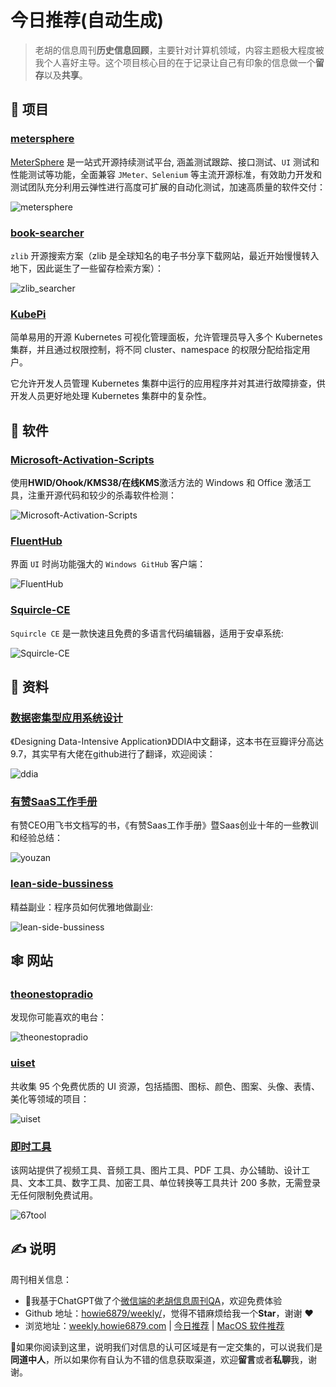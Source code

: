 # 今日推荐(自动生成)

> 老胡的信息周刊**历史信息回顾**，主要针对计算机领域，内容主题极大程度被我个人喜好主导。这个项目核心目的在于记录让自己有印象的信息做一个**留存**以及**共享**。


## 🎯 项目 

### [metersphere](https://github.com/metersphere/metersphere)

[MeterSphere](https://metersphere.io/) 是一站式开源持续测试平台, 涵盖测试跟踪、接口测试、`UI` 测试和性能测试等功能，全面兼容 `JMeter、Selenium` 等主流开源标准，有效助力开发和测试团队充分利用云弹性进行高度可扩展的自动化测试，加速高质量的软件交付：

![metersphere](https://images-1252557999.file.myqcloud.com/uPic/metersphere.jpeg) 

### [book-searcher](https://github.com/book-searcher-org/book-searcher)

`zlib` 开源搜索方案（zlib 是全球知名的电子书分享下载网站，最近开始慢慢转入地下，因此诞生了一些留存检索方案）：

![zlib_searcher](https://images-1252557999.file.myqcloud.com/uPic/zlib_searcher.jpg) 

### [KubePi](https://github.com/KubeOperator/KubePi)

简单易用的开源 Kubernetes 可视化管理面板，允许管理员导入多个 Kubernetes 集群，并且通过权限控制，将不同 cluster、namespace 的权限分配给指定用户。

它允许开发人员管理 Kubernetes 集群中运行的应用程序并对其进行故障排查，供开发人员更好地处理 Kubernetes 集群中的复杂性。 

## 🤖 软件 

### [Microsoft-Activation-Scripts](https://github.com/massgravel/Microsoft-Activation-Scripts)

使用**HWID/Ohook/KMS38/在线KMS**激活方法的 Windows 和 Office 激活工具，注重开源代码和较少的杀毒软件检测：

![Microsoft-Activation-Scripts](https://images-1252557999.file.myqcloud.com/uPic/Microsoft-Activation-Scripts.jpg) 

### [FluentHub](https://github.com/FluentHub/FluentHub)

界面  `UI` 时尚功能强大的 `Windows GitHub` 客户端：

![FluentHub](https://images-1252557999.file.myqcloud.com/uPic/FluentHub.png) 

### [Squircle-CE](https://github.com/massivemadness/Squircle-CE)

`Squircle CE` 是一款快速且免费的多语言代码编辑器，适用于安卓系统:

![Squircle-CE](https://images-1252557999.file.myqcloud.com/uPic/Squircle-CE.jpg) 

## 👀 资料 

### [数据密集型应用系统设计](https://github.com/Vonng/ddia)

《Designing Data-Intensive Application》DDIA中文翻译，这本书在豆瓣评分高达9.7，其实早有大佬在github进行了翻译，欢迎阅读：

![ddia](https://images-1252557999.file.myqcloud.com/uPic/H2Z04g.png) 

### [有赞SaaS工作手册](https://qima.feishu.cn/docs/doccnX2YXEjp4P9pvFtBgiWBOpd#R7aWb2)

有赞CEO用飞书文档写的书，《有赞Saas工作手册》暨Saas创业十年的一些教训和经验总结：

![youzan](https://images-1252557999.file.myqcloud.com/uPic/youzan.jpg) 

### [lean-side-bussiness](https://github.com/easychen/lean-side-bussiness)

精益副业：程序员如何优雅地做副业:

![lean-side-bussiness](https://images-1252557999.file.myqcloud.com/uPic/lean-side-bussiness.jpg) 

## 🕸 网站 

### [theonestopradio](https://theonestopradio.com/)

发现你可能喜欢的电台：

![theonestopradio](https://images-1252557999.file.myqcloud.com/uPic/theonestopradio.jpg) 

### [uiset](https://uiset.com/)

共收集 95 个免费优质的 UI 资源，包括插图、图标、颜色、图案、头像、表情、美化等领域的项目：

![uiset](https://images-1252557999.file.myqcloud.com/uPic/uiset.jpg) 

### [即时工具](https://www.67tool.com/)

该网站提供了视频工具、音频工具、图片工具、PDF 工具、办公辅助、设计工具、文本工具、数字工具、加密工具、单位转换等工具共计 200 多款，无需登录无任何限制免费试用。

![67tool](https://images-1252557999.file.myqcloud.com/uPic/mhrsW0.jpg) 

## ✍️ 说明

周刊相关信息：

- 🥳我基于ChatGPT做了个[微信端的老胡信息周刊QA](https://mp.weixin.qq.com/s/3ohE-rm6kryC07parr29bQ)，欢迎免费体验
- Github 地址：[howie6879/weekly/](https://github.com/howie6879/weekly/)，觉得不错麻烦给我一个**Star**，谢谢 ❤️
- 浏览地址：[weekly.howie6879.com](https://weekly.howie6879.com) | [今日推荐](https://weekly.howie6879.com/recommend/index.html) | [MacOS 软件推荐](https://weekly.howie6879.com/soft/mac.html)

🙌如果你阅读到这里，说明我们对信息的认可区域是有一定交集的，可以说我们是**同道中人**，所以如果你有自认为不错的信息获取渠道，欢迎**留言**或者**私聊**我，谢谢。
